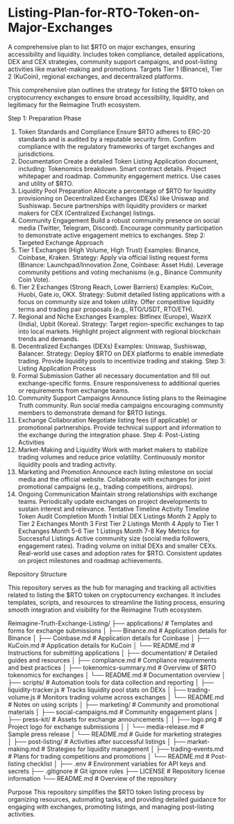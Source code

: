 # Listing-Plan-for-RTO-Token-on-Major-Exchanges
A comprehensive plan to list $RTO on major exchanges, ensuring accessibility and liquidity. Includes token compliance, detailed applications, DEX and CEX strategies, community support campaigns, and post-listing activities like market-making and promotions. Targets Tier 1 (Binance), Tier 2 (KuCoin), regional exchanges, and decentralized platforms.


This comprehensive plan outlines the strategy for listing the $RTO token on cryptocurrency exchanges to ensure broad accessibility, liquidity, and legitimacy for the Reimagine Truth ecosystem.

Step 1: Preparation Phase
1. Token Standards and Compliance
Ensure $RTO adheres to ERC-20 standards and is audited by a reputable security firm.
Confirm compliance with the regulatory frameworks of target exchanges and jurisdictions.
2. Documentation
Create a detailed Token Listing Application document, including:
Tokenomics breakdown.
Smart contract details.
Project whitepaper and roadmap.
Community engagement metrics.
Use cases and utility of $RTO.
3. Liquidity Pool Preparation
Allocate a percentage of $RTO for liquidity provisioning on Decentralized Exchanges (DEXs) like Uniswap and Sushiswap.
Secure partnerships with liquidity providers or market makers for CEX (Centralized Exchange) listings.
4. Community Engagement
Build a robust community presence on social media (Twitter, Telegram, Discord).
Encourage community participation to demonstrate active engagement metrics to exchanges.
Step 2: Targeted Exchange Approach
1. Tier 1 Exchanges (High Volume, High Trust)
Examples: Binance, Coinbase, Kraken.
Strategy:
Apply via official listing request forms (Binance: Launchpad/Innovation Zone, Coinbase: Asset Hub).
Leverage community petitions and voting mechanisms (e.g., Binance Community Coin Vote).
2. Tier 2 Exchanges (Strong Reach, Lower Barriers)
Examples: KuCoin, Huobi, Gate.io, OKX.
Strategy:
Submit detailed listing applications with a focus on community size and token utility.
Offer competitive liquidity terms and trading pair proposals (e.g., RTO/USDT, RTO/ETH).
3. Regional and Niche Exchanges
Examples: Bitfinex (Europe), WazirX (India), Upbit (Korea).
Strategy:
Target region-specific exchanges to tap into local markets.
Highlight project alignment with regional blockchain trends and demands.
4. Decentralized Exchanges (DEXs)
Examples: Uniswap, Sushiswap, Balancer.
Strategy:
Deploy $RTO on DEX platforms to enable immediate trading.
Provide liquidity pools to incentivize trading and staking.
Step 3: Listing Application Process
1. Formal Submission
Gather all necessary documentation and fill out exchange-specific forms.
Ensure responsiveness to additional queries or requirements from exchange teams.
2. Community Support Campaigns
Announce listing plans to the Reimagine Truth community.
Run social media campaigns encouraging community members to demonstrate demand for $RTO listings.
3. Exchange Collaboration
Negotiate listing fees (if applicable) or promotional partnerships.
Provide technical support and information to the exchange during the integration phase.
Step 4: Post-Listing Activities
1. Market-Making and Liquidity
Work with market makers to stabilize trading volumes and reduce price volatility.
Continuously monitor liquidity pools and trading activity.
2. Marketing and Promotion
Announce each listing milestone on social media and the official website.
Collaborate with exchanges for joint promotional campaigns (e.g., trading competitions, airdrops).
3. Ongoing Communication
Maintain strong relationships with exchange teams.
Periodically update exchanges on project developments to sustain interest and relevance.
Tentative Timeline
Activity	Timeline
Token Audit Completion	Month 1
Initial DEX Listings	Month 2
Apply to Tier 2 Exchanges	Month 3
First Tier 2 Listings	Month 4
Apply to Tier 1 Exchanges	Month 5-6
Tier 1 Listings	Month 7-8
Key Metrics for Successful Listings
Active community size (social media followers, engagement rates).
Trading volume on initial DEXs and smaller CEXs.
Real-world use cases and adoption rates for $RTO.
Consistent updates on project milestones and roadmap achievements.

Repository Structure

This repository serves as the hub for managing and tracking all activities related to listing the $RTO token on cryptocurrency exchanges. 
It includes templates, scripts, and resources to streamline the listing process, ensuring smooth integration and visibility for the Reimagine Truth ecosystem.

Reimagine-Truth-Exchange-Listing/
├── applications/             # Templates and forms for exchange submissions
│   ├── Binance.md            # Application details for Binance
│   ├── Coinbase.md           # Application details for Coinbase
│   ├── KuCoin.md             # Application details for KuCoin
│   └── README.md             # Instructions for submitting applications
│
├── documentation/            # Detailed guides and resources
│   ├── compliance.md         # Compliance requirements and best practices
│   ├── tokenomics-summary.md # Overview of $RTO tokenomics for exchanges
│   └── README.md             # Documentation overview
│
├── scripts/                  # Automation tools for data collection and reporting
│   ├── liquidity-tracker.js  # Tracks liquidity pool stats on DEXs
│   ├── trading-volume.js     # Monitors trading volume across exchanges
│   └── README.md             # Notes on using scripts
│
├── marketing/                # Community and promotional materials
│   ├── social-campaigns.md   # Community engagement plans
│   ├── press-kit/            # Assets for exchange announcements
│   │   ├── logo.png          # Project logo for exchange submissions
│   │   └── media-release.md  # Sample press release
│   └── README.md             # Guide for marketing strategies
│
├── post-listing/             # Activities after successful listings
│   ├── market-making.md      # Strategies for liquidity management
│   ├── trading-events.md     # Plans for trading competitions and promotions
│   └── README.md             # Post-listing checklist
│
├── .env                      # Environment variables for API keys and secrets
├── .gitignore                # Git ignore rules
├── LICENSE                   # Repository license information
└── README.md                 # Overview of the repository

Purpose
This repository simplifies the $RTO token listing process by organizing resources, automating tasks, and providing detailed guidance for engaging with exchanges, promoting listings, and managing post-listing activities.

